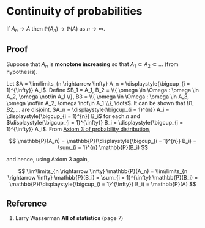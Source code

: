 # Continuity of probabilities

If $A_n \rightarrow A$ then $\mathbb{P}(A_n) \rightarrow \mathbb{P}(A)$ as $n \rightarrow \infty$.

## Proof

Suppose that $A_n$ is **monotone increasing** so that $A_1 \subset A_2 \subset \dots$ (from hypothesis).

Let $A = \lim\limits_{n \rightarrow \infty} A_n = \displaystyle{\bigcup_{i = 1}^{\infty}} A_i$. Define $B_1 = A_1, B_2 = \\{ \omega \in \Omega : \omega \in A_2, \omega \not\in A_1 \\}, B3 = \\{ \omega \in \Omega : \omega \in A_3, \omega \not\in A_2, \omega \not\in A_1 \\}, \dots$. It can be shown that $B1, B2, \dots$ are disjoint, $A_n = \displaystyle{\bigcup_{i = 1}^{n}} A_i = \displaystyle{\bigcup_{i = 1}^{n}} B_i$ for each $n$ and $\displaystyle{\bigcup_{i = 1}^{\infty}} B_i = \displaystyle{\bigcup_{i = 1}^{\infty}} A_i$. From [Axiom 3 of probability distribution](./0002-probability.md),

$$
\mathbb{P}(A_n) = \mathbb{P}(\displaystyle{\bigcup_{i = 1}^{n}} B_i) = \sum_{i = 1}^{n} \mathbb{P}(B_i)
$$

and hence, using Axiom 3 again,

$$
\lim\limits_{n \rightarrow \infty} \mathbb{P}(A_n) = \lim\limits_{n \rightarrow \infty} \mathbb{P}(B_i) = \sum_{i = 1}^{\infty} \mathbb{P}(B_i) = \mathbb{P}(\displaystyle{\bigcup_{i = 1}^{\infty}} B_i) = \mathbb{P}(A)
$$

## Reference

1. Larry Wasserman **All of statistics** (page 7)
